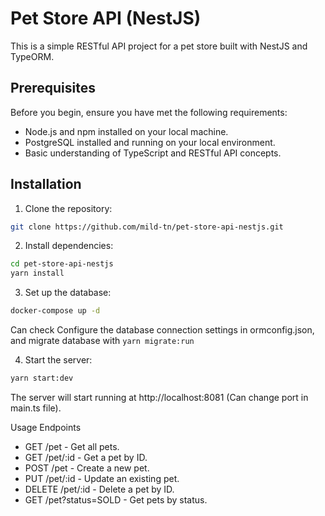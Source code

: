 # Pet Store API (NestJS)

This is a simple RESTful API project for a pet store built with NestJS and TypeORM.

## Prerequisites

Before you begin, ensure you have met the following requirements:

- Node.js and npm installed on your local machine.
- PostgreSQL installed and running on your local environment.
- Basic understanding of TypeScript and RESTful API concepts.

## Installation

1. Clone the repository:
```bash
git clone https://github.com/mild-tn/pet-store-api-nestjs.git
```

2. Install dependencies:
```bash
cd pet-store-api-nestjs
yarn install
```

3. Set up the database:
```bash
docker-compose up -d
```
Can check Configure the database connection settings in ormconfig.json, and migrate database with `yarn migrate:run`

4. Start the server:
```bash
yarn start:dev
```
The server will start running at http://localhost:8081 (Can change port in main.ts file).

Usage
Endpoints
- GET /pet - Get all pets.
- GET /pet/:id - Get a pet by ID.
- POST /pet - Create a new pet.
- PUT /pet/:id - Update an existing pet.
- DELETE /pet/:id - Delete a pet by ID.
- GET /pet?status=SOLD - Get pets by status.




